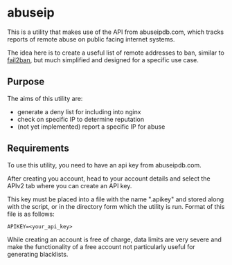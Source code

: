 # abuseip

This is a utility that makes use of the API from abuseipdb.com, which
tracks reports of remote abuse on public facing internet systems.

The idea here is to create a useful list of remote addresses to ban,
similar to [fail2ban](https://www.fail2ban.org/), but much simplified
and designed for a specific use case.

## Purpose
The aims of this utility are:
- generate a deny list for including into nginx
- check on specific IP to determine reputation
- (not yet implemented) report a specific IP for abuse

## Requirements
To use this utility, you need to have an api key from abuseipdb.com.

After creating you account, head to your account details and select
the APIv2 tab where you can create an API key.

This key must be placed into a file with the name ".apikey" and
stored along with the script, or in the directory form which the
utility is run. Format of this file is as follows:
```
APIKEY=<your_api_key>
```

While creating an account is free of charge, data limits are very
severe and make the functionality of a free account not particularly
useful for generating blacklists.
